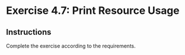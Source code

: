 # Exercise 4.7: Print Resource Usage

## Instructions

Complete the exercise according to the requirements.
